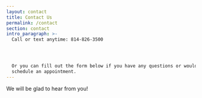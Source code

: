 ```yaml
---
layout: contact
title: Contact Us
permalink: /contact
section: contact
intro_paragraph: >-
  Call or text anytime: 814-826-3500




  Or you can fill out the form below if you have any questions or would like to
  schedule an appointment.
---
```

We will be glad to hear from you!
